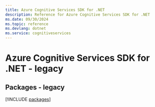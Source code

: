 ```yaml
---
title: Azure Cognitive Services SDK for .NET
description: Reference for Azure Cognitive Services SDK for .NET
ms.date: 09/30/2024
ms.topic: reference
ms.devlang: dotnet
ms.service: cognitiveservices
---
```

# Azure Cognitive Services SDK for .NET - legacy
## Packages - legacy
[!INCLUDE [packages](cognitive-services-index.md)]